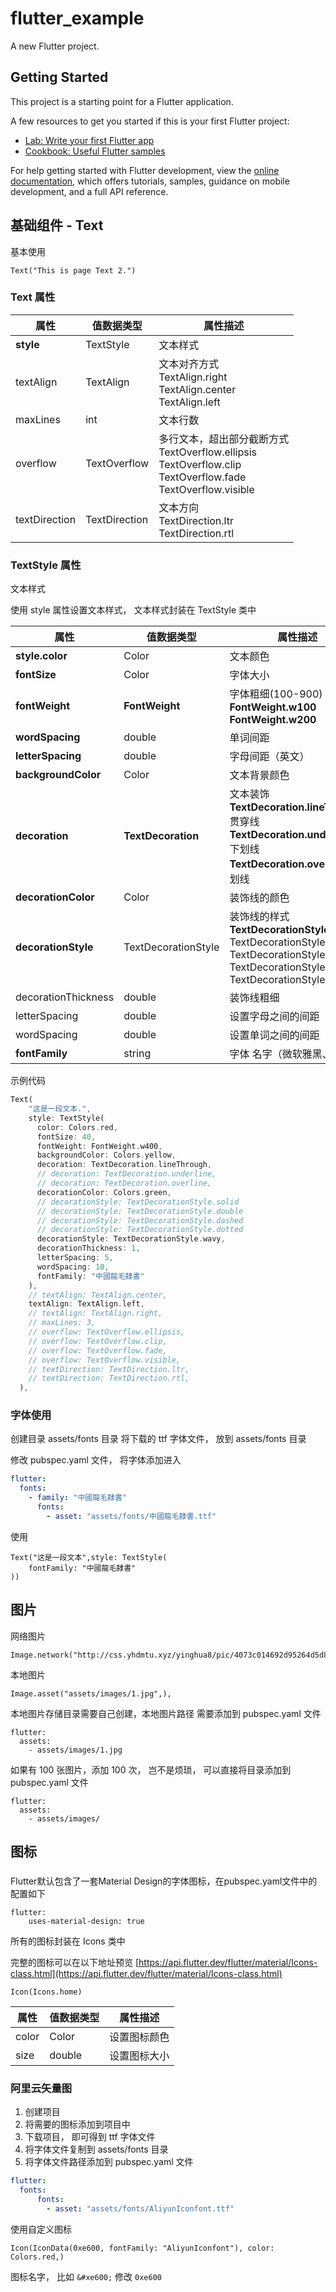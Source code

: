 # flutter_example

A new Flutter project.

## Getting Started

This project is a starting point for a Flutter application.

A few resources to get you started if this is your first Flutter project:

- [Lab: Write your first Flutter app](https://docs.flutter.dev/get-started/codelab)
- [Cookbook: Useful Flutter samples](https://docs.flutter.dev/cookbook)

For help getting started with Flutter development, view the
[online documentation](https://docs.flutter.dev/), which offers tutorials,
samples, guidance on mobile development, and a full API reference.

## 基础组件 - Text


基本使用

```
Text("This is page Text 2.")
```

### Text 属性


| 属性          | 值数据类型    | 属性描述                                                     |
| ------------- | ------------- | ------------------------------------------------------------ |
| **style**     | TextStyle     | 文本样式                                                     |
| textAlign     | TextAlign     | 文本对齐方式<br>TextAlign.right<br/>TextAlign.center<br/>TextAlign.left |
| maxLines      | int           | 文本行数                                                     |
| overflow      | TextOverflow  | 多行文本，超出部分截断方式<br>TextOverflow.ellipsis<br/>TextOverflow.clip<br/>TextOverflow.fade<br/>TextOverflow.visible |
| textDirection | TextDirection | 文本方向<br>TextDirection.ltr<br/>TextDirection.rtl          |



### TextStyle 属性


文本样式

使用 style 属性设置文本样式， 文本样式封装在 TextStyle 类中

| 属性                | 值数据类型          | 属性描述                                                     |
| ------------------- | ------------------- | ------------------------------------------------------------ |
| **style.color**     | Color               | 文本颜色                                                     |
| **fontSize**        | Color               | 字体大小                                                     |
| **fontWeight**      | **FontWeight**      | 字体粗细(100-900)<br>**FontWeight.w100**<br>**FontWeight.w200**<br/> |
| **wordSpacing**     | double              | 单词间距                                                     |
| **letterSpacing**   | double              | 字母间距（英文）                                             |
| **backgroundColor** | Color               | 文本背景颜色                                                 |
| **decoration**      | **TextDecoration**  | 文本装饰<br>**TextDecoration.lineThrough** 贯穿线<br/>**TextDecoration.underline** 下划线<br>**TextDecoration.overline** 上划线 |
| **decorationColor** | Color               | 装饰线的颜色                                                 |
| **decorationStyle** | TextDecorationStyle | 装饰线的样式<br/>**TextDecorationStyle.solid**<br/>TextDecorationStyle.double<br/>TextDecorationStyle.dashed<br/>TextDecorationStyle.dotted<br/>TextDecorationStyle.wavy |
| decorationThickness | double              | 装饰线粗细                                                   |
| letterSpacing       | double              | 设置字母之间的间距                                           |
| wordSpacing         | double              | 设置单词之间的间距                                           |
| **fontFamily**      | string              | 字体 名字（微软雅黑、宋体）                                  |



示例代码

```dart
Text(
    "这是一段文本.",
    style: TextStyle(
      color: Colors.red,
      fontSize: 40,
      fontWeight: FontWeight.w400,
      backgroundColor: Colors.yellow,
      decoration: TextDecoration.lineThrough,
      // decoration: TextDecoration.underline,
      // decoration: TextDecoration.overline,
      decorationColor: Colors.green,
      // decorationStyle: TextDecorationStyle.solid
      // decorationStyle: TextDecorationStyle.double
      // decorationStyle: TextDecorationStyle.dashed
      // decorationStyle: TextDecorationStyle.dotted
      decorationStyle: TextDecorationStyle.wavy,
      decorationThickness: 1,
      letterSpacing: 5,
      wordSpacing: 10,
      fontFamily: "中國龍毛隸書"
    ),
    // textAlign: TextAlign.center,
    textAlign: TextAlign.left,
    // textAlign: TextAlign.right,
    // maxLines: 3,
    // overflow: TextOverflow.ellipsis,
    // overflow: TextOverflow.clip,
    // overflow: TextOverflow.fade,
    // overflow: TextOverflow.visible,
    // textDirection: TextDirection.ltr,
    // textDirection: TextDirection.rtl,
  ),
```

### 字体使用


创建目录 assets/fonts 目录
将下载的 ttf 字体文件， 放到 assets/fonts 目录

修改 pubspec.yaml 文件， 将字体添加进入

```yaml
flutter:
  fonts:
    - family: "中國龍毛隸書"
      fonts:
        - asset: "assets/fonts/中國龍毛隸書.ttf"
```

使用

````
Text("这是一段文本",style: TextStyle(
    fontFamily: "中國龍毛隸書"
))
````

## 图片

网络图片

````
Image.network("http://css.yhdmtu.xyz/yinghua8/pic/4073c014692d95264d5d869b887ec38d.jpg",)
````

本地图片

````
Image.asset("assets/images/1.jpg",),
````

本地图片存储目录需要自己创建，本地图片路径 需要添加到 pubspec.yaml 文件

````
flutter:
  assets:
    - assets/images/1.jpg
````

如果有 100 张图片，添加 100 次， 岂不是烦琐， 可以直接将目录添加到 pubspec.yaml 文件


````
flutter:
  assets:
    - assets/images/
````

## 图标


### 


Flutter默认包含了一套Material Design的字体图标，在pubspec.yaml文件中的配置如下

````
flutter:
    uses-material-design: true
````

所有的图标封装在 Icons 类中

完整的图标可以在以下地址预览 [https://api.flutter.dev/flutter/material/Icons-class.html](https://api.flutter.dev/flutter/material/Icons-class.html)

````
Icon(Icons.home)
````

| 属性  | 值数据类型 | 属性描述     |
| ----- | ---------- | ------------ |
| color | Color      | 设置图标颜色 |
| size  | double     | 设置图标大小 |

### 阿里云矢量图

1. 创建项目
2. 将需要的图标添加到项目中
3. 下载项目， 即可得到 ttf 字体文件
4. 将字体文件复制到 assets/fonts 目录
5.  将字体文件路径添加到 pubspec.yaml 文件

````yaml
flutter:
  fonts:
      fonts:
        - asset: "assets/fonts/AliyunIconfont.ttf"
````

使用自定义图标

````
Icon(IconData(0xe600, fontFamily: "AliyunIconfont"), color: Colors.red,)
````

图标名字， 比如 `&#xe600;` 修改 `0xe600`
